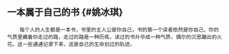 ## 一本属于自己的书 {#姚冰琪}

        每个人的人生都是一本书，书里的主人公是你自己，书的第一个读者依然是你自己。你的气质里藏着你走过的路，走过的路是一种历练，读过的书升华成一种气质，偶尔的沉思蹦出的火花。这一些通通记录下来，这是自己的生命划过的轨迹。



